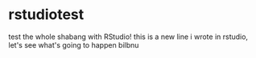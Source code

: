 # rstudiotest
test the whole shabang with RStudio!
this is a new line i wrote in rstudio, let's see what's going to happen
bilbnu